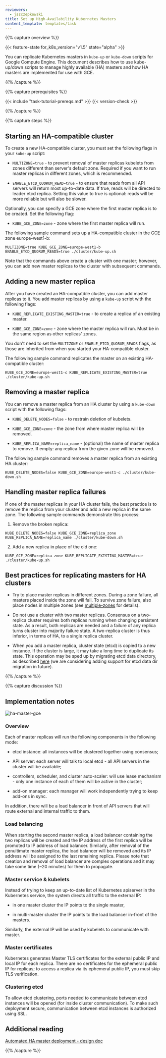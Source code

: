 ```yaml
---
reviewers:
  - jszczepkowski
title: Set up High-Availability Kubernetes Masters
content_template: templates/task
---
```


{{% capture overview %}}

{{< feature-state for_k8s_version="v1.5" state="alpha" >}}

You can replicate Kubernetes masters in `kube-up` or `kube-down` scripts for
Google Compute Engine. This document describes how to use kube-up/down scripts
to manage highly available (HA) masters and how HA masters are implemented for
use with GCE.

{{% /capture %}}

{{% capture prerequisites %}}

{{< include "task-tutorial-prereqs.md" >}} {{< version-check >}}

{{% /capture %}}

{{% capture steps %}}

## Starting an HA-compatible cluster

To create a new HA-compatible cluster, you must set the following flags in your
`kube-up` script:

- `MULTIZONE=true` - to prevent removal of master replicas kubelets from zones
  different than server's default zone. Required if you want to run master
  replicas in different zones, which is recommended.

- `ENABLE_ETCD_QUORUM_READ=true` - to ensure that reads from all API servers
  will return most up-to-date data. If true, reads will be directed to leader
  etcd replica. Setting this value to true is optional: reads will be more
  reliable but will also be slower.

Optionally, you can specify a GCE zone where the first master replica is to be
created. Set the following flag:

- `KUBE_GCE_ZONE=zone` - zone where the first master replica will run.

The following sample command sets up a HA-compatible cluster in the GCE zone
europe-west1-b:

```shell
MULTIZONE=true KUBE_GCE_ZONE=europe-west1-b  ENABLE_ETCD_QUORUM_READS=true ./cluster/kube-up.sh
```

Note that the commands above create a cluster with one master; however, you can
add new master replicas to the cluster with subsequent commands.

## Adding a new master replica

After you have created an HA-compatible cluster, you can add master replicas to
it. You add master replicas by using a `kube-up` script with the following
flags:

- `KUBE_REPLICATE_EXISTING_MASTER=true` - to create a replica of an existing
  master.

- `KUBE_GCE_ZONE=zone` - zone where the master replica will run. Must be in the
  same region as other replicas' zones.

You don't need to set the `MULTIZONE` or `ENABLE_ETCD_QUORUM_READS` flags, as
those are inherited from when you started your HA-compatible cluster.

The following sample command replicates the master on an existing HA-compatible
cluster:

```shell
KUBE_GCE_ZONE=europe-west1-c KUBE_REPLICATE_EXISTING_MASTER=true ./cluster/kube-up.sh
```

## Removing a master replica

You can remove a master replica from an HA cluster by using a `kube-down` script
with the following flags:

- `KUBE_DELETE_NODES=false` - to restrain deletion of kubelets.

- `KUBE_GCE_ZONE=zone` - the zone from where master replica will be removed.

- `KUBE_REPLICA_NAME=replica_name` - (optional) the name of master replica to
  remove. If empty: any replica from the given zone will be removed.

The following sample command removes a master replica from an existing HA
cluster:

```shell
KUBE_DELETE_NODES=false KUBE_GCE_ZONE=europe-west1-c ./cluster/kube-down.sh
```

## Handling master replica failures

If one of the master replicas in your HA cluster fails, the best practice is to
remove the replica from your cluster and add a new replica in the same zone. The
following sample commands demonstrate this process:

1. Remove the broken replica:

```shell
KUBE_DELETE_NODES=false KUBE_GCE_ZONE=replica_zone KUBE_REPLICA_NAME=replica_name ./cluster/kube-down.sh
```

<ol start="2"><li>Add a new replica in place of the old one:</li></ol>

```shell
KUBE_GCE_ZONE=replica-zone KUBE_REPLICATE_EXISTING_MASTER=true ./cluster/kube-up.sh
```

## Best practices for replicating masters for HA clusters

- Try to place master replicas in different zones. During a zone failure, all
  masters placed inside the zone will fail. To survive zone failure, also place
  nodes in multiple zones (see
  [multiple-zones](/docs/setup/best-practices/multiple-zones/) for details).

- Do not use a cluster with two master replicas. Consensus on a two-replica
  cluster requires both replicas running when changing persistent state. As a
  result, both replicas are needed and a failure of any replica turns cluster
  into majority failure state. A two-replica cluster is thus inferior, in terms
  of HA, to a single replica cluster.

- When you add a master replica, cluster state (etcd) is copied to a new
  instance. If the cluster is large, it may take a long time to duplicate its
  state. This operation may be sped up by migrating etcd data directory, as
  described
  [here](https://coreos.com/etcd/docs/latest/admin_guide.html#member-migration)
  (we are considering adding support for etcd data dir migration in future).

{{% /capture %}}

{{% capture discussion %}}

## Implementation notes

![ha-master-gce](/images/docs/ha-master-gce.png)

### Overview

Each of master replicas will run the following components in the following mode:

- etcd instance: all instances will be clustered together using consensus;

- API server: each server will talk to local etcd - all API servers in the
  cluster will be available;

- controllers, scheduler, and cluster auto-scaler: will use lease mechanism -
  only one instance of each of them will be active in the cluster;

- add-on manager: each manager will work independently trying to keep add-ons in
  sync.

In addition, there will be a load balancer in front of API servers that will
route external and internal traffic to them.

### Load balancing

When starting the second master replica, a load balancer containing the two
replicas will be created and the IP address of the first replica will be
promoted to IP address of load balancer. Similarly, after removal of the
penultimate master replica, the load balancer will be removed and its IP address
will be assigned to the last remaining replica. Please note that creation and
removal of load balancer are complex operations and it may take some time (~20
minutes) for them to propagate.

### Master service & kubelets

Instead of trying to keep an up-to-date list of Kubernetes apiserver in the
Kubernetes service, the system directs all traffic to the external IP:

- in one master cluster the IP points to the single master,

- in multi-master cluster the IP points to the load balancer in-front of the
  masters.

Similarly, the external IP will be used by kubelets to communicate with master.

### Master certificates

Kubernetes generates Master TLS certificates for the external public IP and
local IP for each replica. There are no certificates for the ephemeral public IP
for replicas; to access a replica via its ephemeral public IP, you must skip TLS
verification.

### Clustering etcd

To allow etcd clustering, ports needed to communicate between etcd instances
will be opened (for inside cluster communication). To make such deployment
secure, communication between etcd instances is authorized using SSL.

## Additional reading

[Automated HA master deployment - design doc](https://git.k8s.io/community/contributors/design-proposals/cluster-lifecycle/ha_master.md)

{{% /capture %}}
